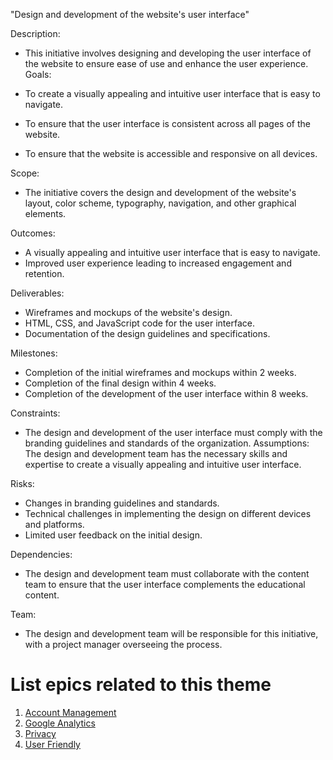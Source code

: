 "Design and development of the website's user interface"

Description: 

* This initiative involves designing and developing the user interface of the website to ensure ease of use and enhance the user experience.
Goals:

* To create a visually appealing and intuitive user interface that is easy to navigate.
* To ensure that the user interface is consistent across all pages of the website.
* To ensure that the website is accessible and responsive on all devices.

Scope: 

* The initiative covers the design and development of the website's layout, color scheme, typography, navigation, and other graphical elements.

Outcomes:

* A visually appealing and intuitive user interface that is easy to navigate.
* Improved user experience leading to increased engagement and retention.

Deliverables:

* Wireframes and mockups of the website's design.
* HTML, CSS, and JavaScript code for the user interface.
* Documentation of the design guidelines and specifications.

Milestones:

* Completion of the initial wireframes and mockups within 2 weeks.
* Completion of the final design within 4 weeks.
* Completion of the development of the user interface within 8 weeks.

Constraints:

* The design and development of the user interface must comply with the branding guidelines and standards of the organization. Assumptions: The design and development team has the necessary skills and expertise to create a visually appealing and intuitive user interface.

Risks:

* Changes in branding guidelines and standards.
* Technical challenges in implementing the design on different devices and platforms.
* Limited user feedback on the initial design.

Dependencies:

* The design and development team must collaborate with the content team to ensure that the user interface complements the educational content.

Team:

* The design and development team will be responsible for this initiative, with a project manager overseeing the process.


# List epics related to this theme
1. [Account Management](epics/account-management.md)
2. [Google Analytics](epics/analytics-google.md)
3. [Privacy](epics/privacy.md)
4. [User Friendly](epics/user-friendly.md)
